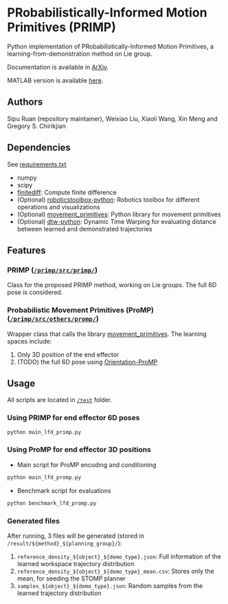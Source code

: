 # PRobabilistically-Informed Motion Primitives (PRIMP)
Python implementation of PRobabilistically-Informed Motion Primitives, a learning-from-demonstration method on Lie group.

Documentation is available in [ArXiv](https://arxiv.org/abs/2305.15761).

MATLAB version is available [here](https://github.com/ChirikjianLab/primp-matlab).

## Authors
Sipu Ruan (repository maintainer), Weixiao Liu, Xiaoli Wang, Xin Meng and Gregory S. Chirikjian

## Dependencies
See [requirements.txt](/primp/requirements.txt)
- numpy
- scipy
- [finitediff](https://pypi.org/project/finitediff/): Compute finite difference
- (Optional) [roboticstoolbox-python](https://github.com/petercorke/robotics-toolbox-python): Robotics toolbox for different operations and visualizations
- (Optional) [movement_primitives](https://github.com/dfki-ric/movement_primitives): Python library for movement primitives
- (Optional) [dtw-python](https://pypi.org/project/dtw-python/): Dynamic Time Warping for evaluating distance between learned and demonstrated trajectories

## Features
### PRIMP ([`/primp/src/primp/`](/primp/src/primp/))
Class for the proposed PRIMP method, working on Lie groups. The full 6D pose is considered.

### Probabilistic Movement Primitives (ProMP) ([`/primp/src/others/promp/`](`/primp/src/others/promp/`))
Wrapper class that calls the library [movement_primitives](https://github.com/dfki-ric/movement_primitives). The learning spaces include:

1. Only 3D position of the end effector
2. (TODO) the full 6D pose using [Orientation-ProMP](https://proceedings.mlr.press/v164/rozo22a.html)

## Usage
All scripts are located in [`/test`](/tests) folder.

### Using PRIMP for end effector 6D poses
```sh
python main_lfd_primp.py
```

### Using ProMP for end effector 3D positions
- Main script for ProMP encoding and conditioning
```sh
python main_lfd_promp.py
```

- Benchmark script for evaluations
```sh
python benchmark_lfd_promp.py
```

### Generated files
After running, 3 files will be generated (stored in `/result/${method}_${planning_group}/`):
1. `reference_density_${object}_${demo_type}.json`: Full information of the learned workspace trajectory distribution
2. `reference_density_${object}_${demo_type}_mean.csv`: Stores only the mean, for seeding the STOMP planner
3. `samples_${object}_${demo_type}.json`: Random samples from the learned trajectory distribution 